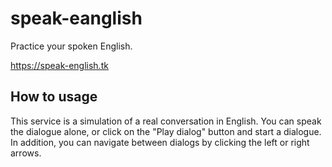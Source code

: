 # speak-eanglish
Practice your spoken English.

https://speak-english.tk

## How to usage
This service is a simulation of a real conversation in English. You can speak the dialogue alone, or click on the "Play dialog" button and start a dialogue. In addition, you can navigate between dialogs by clicking the left or right arrows.
